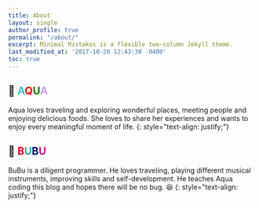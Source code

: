 ```yaml
---
title: About
layout: single
author_profile: true
permalink: "/about/"
excerpt: Minimal Mistakes is a flexible two-column Jekyll theme.
last_modified_at: '2017-10-20 12:43:30 -0400'
toc: true
---
```


## :blue_heart: <font color="#3FBCC6">A</font><font color="red">Q</font><font color="green">U</font><font color="#CE9CF8">A</font>
Aqua loves traveling and exploring wonderful places, meeting people and enjoying delicious foods. She loves to share her experiences and wants to enjoy every meaningful moment of life.
{: style="text-align: justify;"}

## :blue_heart: <font color="#ED031D">B</font><font color="LightSeaGreen">U</font><font color="navy">B</font><font color="MediumVioletRed">U</font>
BuBu is a diligent programmer. He loves traveling, playing different musical instruments, improving skills and self-development. He teaches Aqua coding this blog and hopes there will be no bug. :satisfied:
{: style="text-align: justify;"}